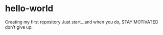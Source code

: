 # hello-world
Creating my first repository
Just start…and when you do, STAY MOTIVATED don’t give up.
